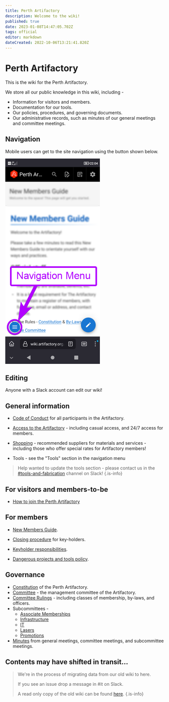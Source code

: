 ```yaml
---
title: Perth Artifactory
description: Welcome to the wiki!
published: true
date: 2023-01-08T14:47:05.702Z
tags: official
editor: markdown
dateCreated: 2022-10-06T13:21:41.820Z
---
```


# Perth Artifactory

This is the wiki for the Perth Artifactory.

We store all our public knowledge in this wiki, including -

* Information for visitors and members.
* Documentation for our tools.
* Our policies, procedures, and governing documents.
* Our administrative records, such as minutes of our general meetings and committee meetings.

## Navigation

Mobile users can get to the site navigation using the button shown below.

![jswiki_nav_menu_mobile_small.png](/jswiki_nav_menu_mobile_small.png)

## Editing

Anyone with a Slack account can edit our wiki!

## General information

* [Code of Conduct](/docs/committee/code_of_conduct) for all participants in the Artifactory.

* [Access to the Artifactory](/docs/committee/artifactory_access) - including casual access, and 24/7 access for members.

* [Shopping](/docs/committee/shopping) - recommended suppliers for materials and services - including those who offer special rates for Artifactory members!

* Tools - see the "Tools" section in the navigation menu

> Help wanted to update the tools section - please contact us in the [#tools-and-fabrication](https://perthartifactory.slack.com/archives/CDSFY9E7N) channel on Slack!
{.is-info}

## For visitors and members-to-be

* [How to join the Perth Artifactory](/docs/committee/membership)

## For members

* [New Members Guide](new_members_guide).

* [Closing procedure](/docs/committee/lockup) for key-holders.

* [Keyholder responsibilities](/docs/committee/keyholder_responsibilities).

* [Dangerous projects and tools policy](/testing/drafts/dangerous_projects_and_tools).



## Governance

* [Constitution](/constitution) of the Perth Artifactory.
* [Committee](/docs/committee/home) - the management committee of the Artifactory.
* [Committee Rulings](/committeerulings) - including classes of membership, by-laws, and officers.
* Subcommittees -
  * [Associate Memberships](/docs/Associate_Memberships)
  * [Infrastructure](/docs/infrastructure/infrastructurev2)
  * [IT](/docs/IT)
  * [Lasers](/docs/lasers/lasers)
  * [Promotions](/docs/promotions/promotions)
* [Minutes](/minutes/home) from general meetings, committee meetings, and subcommittee meetings.

## Contents may have shifted in transit...

> We're in the process of migrating data from our old wiki to here.
>
> If you see an issue drop a message in #it on Slack.
>
> A read only copy of the old wiki can be found [here](https://archive.wiki.artifactory.org.au).
{.is-info}
